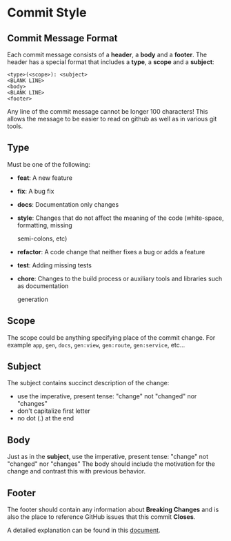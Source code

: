 # Commit Style

## Commit Message Format

Each commit message consists of a **header**, a **body** and a **footer**. The header has a special format that includes a **type**, a **scope** and a **subject**:

```text
<type>(<scope>): <subject>
<BLANK LINE>
<body>
<BLANK LINE>
<footer>
```

Any line of the commit message cannot be longer 100 characters! This allows the message to be easier to read on github as well as in various git tools.

## Type

Must be one of the following:

* **feat**: A new feature
* **fix**: A bug fix
* **docs**: Documentation only changes
* **style**: Changes that do not affect the meaning of the code \(white-space, formatting, missing

  semi-colons, etc\)

* **refactor**: A code change that neither fixes a bug or adds a feature
* **test**: Adding missing tests
* **chore**: Changes to the build process or auxiliary tools and libraries such as documentation

  generation

## Scope

The scope could be anything specifying place of the commit change. For example `app`, `gen`, `docs`, `gen:view`, `gen:route`, `gen:service`, etc...

## Subject

The subject contains succinct description of the change:

* use the imperative, present tense: "change" not "changed" nor "changes"
* don't capitalize first letter
* no dot \(.\) at the end

## Body

Just as in the **subject**, use the imperative, present tense: "change" not "changed" nor "changes" The body should include the motivation for the change and contrast this with previous behavior.

## Footer

The footer should contain any information about **Breaking Changes** and is also the place to reference GitHub issues that this commit **Closes**.

A detailed explanation can be found in this [document](https://docs.google.com/document/d/1QrDFcIiPjSLDn3EL15IJygNPiHORgU1_OOAqWjiDU5Y).

